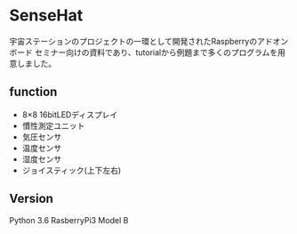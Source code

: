 # SenseHat
宇宙ステーションのプロジェクトの一環として開発されたRaspberryのアドオンボード
セミナー向けの資料であり、tutorialから例題まで多くのプログラムを用意しました。
## function
 - 8×8 16bitLEDディスプレイ
 - 慣性測定ユニット
 - 気圧センサ
 - 温度センサ
 - 湿度センサ
 - ジョイスティック(上下左右)
## Version
Python 3.6
RasberryPi3 Model B
